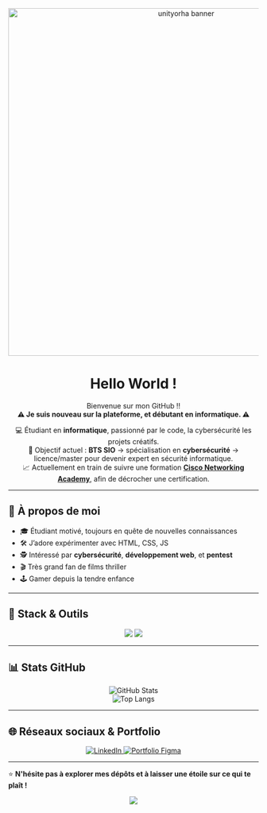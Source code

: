 <!-- Page de couverture / Cover Page -->
<div align="center">

<img src="https://media1.giphy.com/media/v1.Y2lkPTc5MGI3NjExa3F1cHY4eHhjNXh1YTdpNXFsZWFuYzlvc20yejkxYmFlcDJqMTMwbiZlcD12MV9pbnRlcm5hbF9naWZfYnlfaWQmY3Q9Zw/iB5i8ChtOAHba/giphy.gif" alt="unityorha banner" width="700"/>

</div>

<div align="center">
  
# Hello World !



Bienvenue sur mon GitHub !!        
**⚠️ Je suis nouveau sur la plateforme, et débutant en informatique. ⚠️**    

💻 Étudiant en **informatique**, passionné par le code, la cybersécurité les projets créatifs.  
🎯 Objectif actuel : **BTS SIO** → spécialisation en **cybersécurité** → licence/master pour devenir expert en sécurité informatique.  
📈 Actuellement en train de suivre une formation [**Cisco Networking Academy**](https://www.netacad.com/), afin de décrocher une certification.

</div>

---

## 🚀 À propos de moi
- 🎓 Étudiant motivé, toujours en quête de nouvelles connaissances
- 🛠️ J’adore expérimenter avec HTML, CSS, JS
- 🕵️ Intéressé par **cybersécurité**, **développement web**, et **pentest**
- 🎬 Très grand fan de films thriller
- 🕹️ Gamer depuis la tendre enfance

---

## 🧰 Stack & Outils
<div align="center">
  <img src="https://img.shields.io/badge/HTML-E34F26?style=for-the-badge&logo=html5&logoColor=white"/>
  <img src="https://img.shields.io/badge/CSS-2965F1?style=for-the-badge&logo=css3&logoColor=white"/>
</div>

---

## 📊 Stats GitHub
<div align="center">

![GitHub Stats](https://github-readme-stats.vercel.app/api?username=unityorha&show_icons=true&theme=tokyonight)  
![Top Langs](https://github-readme-stats.vercel.app/api/top-langs/?username=unityorha&layout=compact&theme=tokyonight)

</div>

---

## 🌐 Réseaux sociaux & Portfolio

<div align="center">
  <a href="https://www.linkedin.com/in/youssef-bouariche/" target="_blank">
    <img src="https://img.shields.io/badge/LinkedIn-blue?logo=linkedin&style=for-the-badge" alt="LinkedIn"/>
  </a>
  <a href="https://figma.com/proto/xvm1bNd2q0cZPo9gubnjXY/Portfolio-V1?node-id=11-19&t=E3DPIe8kLTgkDHWR-1&scaling=scale-down&content-scaling=fixed&page-id=0%3A1" target="_blank">
    <img src="https://img.shields.io/badge/Portfolio-Figma-purple?logo=figma&style=for-the-badge" alt="Portfolio Figma"/>
  </a>
</div>

---

⭐ **N'hésite pas à explorer mes dépôts et à laisser une étoile sur ce qui te plaît !**    

<div align="center">
  <img src="https://visitor-badge.laobi.icu/badge?page_id=unityorha.unityorha&"  />
</div>

